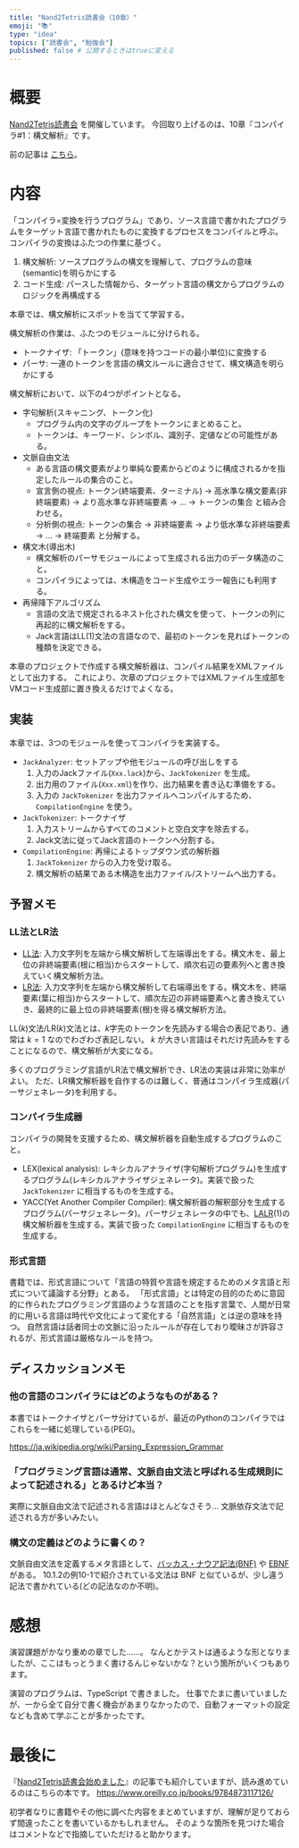 ```yaml
---
title: "Nand2Tetris読書会（10章）"
emoji: "📚"
type: "idea"
topics: ["読書会", "勉強会"]
published: false # 公開するときはtrueに変える
---
```


# 概要

[Nand2Tetris読書会](https://zenn.dev/tomom1_s/articles/nand2tetris-00) を開催しています。
今回取り上げるのは、10章『コンパイラ#1：構文解析』です。

前の記事は [こちら](https://zenn.dev/tomom1_s/articles/nand2tetris-09)。

# 内容

「コンパイラ=変換を行うプログラム」であり、ソース言語で書かれたプログラムをターゲット言語で書かれたものに変換するプロセスをコンパイルと呼ぶ。
コンパイラの変換はふたつの作業に基づく。

1. 構文解析: ソースプログラムの構文を理解して、プログラムの意味(semantic)を明らかにする
1. コード生成: パースした情報から、ターゲット言語の構文からプログラムのロジックを再構成する

本章では、構文解析にスポットを当てて学習する。

構文解析の作業は、ふたつのモジュールに分けられる。

- トークナイザ: 「トークン」(意味を持つコードの最小単位)に変換する
- パーサ: 一連のトークンを言語の構文ルールに適合させて、構文構造を明らかにする

構文解析において、以下の4つがポイントとなる。

- 字句解析(スキャニング、トークン化)
  - プログラム内の文字のグループをトークンにまとめること。
  - トークンは、キーワード、シンボル、識別子、定値などの可能性がある。
- 文脈自由文法
  - ある言語の構文要素がより単純な要素からどのように構成されるかを指定したルールの集合のこと。
  - 宣言側の視点: トークン(終端要素、ターミナル) → 高水準な構文要素(非終端要素) → より高水準な非終端要素 → ... → トークンの集合 と組み合わせる。
  - 分析側の視点: トークンの集合 → 非終端要素 → より低水準な非終端要素 → ... → 終端要素 と分解する。
- 構文木(導出木)
  - 構文解析のパーサモジュールによって生成される出力のデータ構造のこと。
  - コンパイラによっては、木構造をコード生成やエラー報告にも利用する。
- 再帰降下アルゴリズム
  - 言語の文法で規定されるネスト化された構文を使って、トークンの列に再起的に構文解析をする。
  - Jack言語はLL(1)文法の言語なので、最初のトークンを見ればトークンの種類を決定できる。

本章のプロジェクトで作成する構文解析器は、コンパイル結果をXMLファイルとして出力する。
これにより、次章のプロジェクトではXMLファイル生成部をVMコード生成部に置き換えるだけでよくなる。

## 実装

本章では、3つのモジュールを使ってコンパイラを実装する。

- `JackAnalyzer`: セットアップや他モジュールの呼び出しをする
  1. 入力のJackファイル(`Xxx.lack`)から、`JackTokenizer` を生成。
  1. 出力用のファイル(`Xxx.xml`)を作り、出力結果を書き込む準備をする。
  1. 入力の `JackTokenizer` を出力ファイルへコンパイルするため、`CompilationEngine` を使う。
- `JackTokenizer`: トークナイザ
  1. 入力ストリームからすべてのコメントと空白文字を除去する。
  1. Jack文法に従ってJack言語のトークンへ分割する。
- `CompilationEngine`: 再帰によるトップダウン式の解析器
  1. `JackTokenizer` からの入力を受け取る。
  1. 構文解析の結果である木構造を出力ファイル/ストリームへ出力する。

## 予習メモ

### LL法とLR法

- [LL法](https://ja.wikipedia.org/wiki/LL法): 入力文字列を左端から構文解析して左端導出をする。構文木を、最上位の非終端要素(根に相当)からスタートして、順次右辺の要素列へと書き換えていく構文解析方法。
- [LR法](https://ja.wikipedia.org/wiki/LR法): 入力文字列を左端から構文解析して右端導出をする。構文木を、終端要素(葉に相当)からスタートして、順次左辺の非終端要素へと書き換えていき、最終的に最上位の非終端要素(根)を得る構文解析方法。

LL($k$)文法/LR($k$)文法とは、$k$字先のトークンを先読みする場合の表記であり、通常は $k=1$ なのでわざわざ表記しない。
$k$ が大きい言語はそれだけ先読みをすることになるので、構文解析が大変になる。

多くのプログラミング言語がLR法で構文解析でき、LR法の実装は非常に効率がよい。
ただ、LR構文解析器を自作するのは難しく、普通はコンパイラ生成器(パーサジェネレータ)を利用する。

### コンパイラ生成器

コンパイラの開発を支援するため、構文解析器を自動生成するプログラムのこと。

- LEX(lexical analysis):
レキシカルアナライザ(字句解析プログラム)を生成するプログラム(レキシカルアナライザジェネレータ)。実装で扱った `JackTokenizer` に相当するものを生成する。
- YACC(Yet Another Compiler Compiler):
構文解析器の解釈部分を生成するプログラム(パーサジェネレータ)。パーサジェネレータの中でも、[LALR](https://ja.wikipedia.org/wiki/LALR法)(1)の構文解析器を生成する。実装で扱った `CompilationEngine` に相当するものを生成する。

### 形式言語

書籍では、形式言語について「言語の特質や言語を規定するためのメタ言語と形式について議論する分野」とある。
「形式言語」とは特定の目的のために意図的に作られたプログラミング言語のような言語のことを指す言葉で、人間が日常的に用いる言語は時代や文化によって変化する「自然言語」とは逆の意味を持つ。
自然言語は話者同士の文脈に沿ったルールが存在しており曖昧さが許容されるが、形式言語は厳格なルールを持つ。

## ディスカッションメモ

### 他の言語のコンパイラにはどのようなものがある？

本書ではトークナイザとパーサ分けているが、最近のPythonのコンパイラではこれらを一緒に処理している(PEG)。

https://ja.wikipedia.org/wiki/Parsing_Expression_Grammar

### 「プログラミング言語は通常、文脈自由文法と呼ばれる生成規則によって記述される」とあるけど本当？

実際に文脈自由文法で記述される言語はほとんどなさそう…
文脈依存文法で記述される方が多いみたい。

### 構文の定義はどのように書くの？

文脈自由文法を定義するメタ言語として、[バッカス・ナウア記法(BNF)](https://ja.wikipedia.org/wiki/バッカス・ナウア記法) や [EBNF](
https://ja.wikipedia.org/wiki/EBNF) がある。
10.1.2の例10-1で紹介されている文法は BNF と似ているが、少し違う記法で書かれている(どの記法なのか不明)。

# 感想

演習課題がかなり重めの章でした……。
なんとかテストは通るような形となりましたが、ここはもっとうまく書けるんじゃないかな？という箇所がいくつもあります。

演習のプログラムは、TypeScript で書きました。
仕事でたまに書いていましたが、一から全て自分で書く機会があまりなかったので、自動フォーマットの設定なども含めて学ぶことが多かったです。

# 最後に

『[Nand2Tetris読書会始めました](https://zenn.dev/tomom1_s/articles/nand2tetris-00)』の記事でも紹介していますが、読み進めているのはこちらの本です。
https://www.oreilly.co.jp/books/9784873117126/

初学者なりに書籍やその他に調べた内容をまとめていますが、理解が足りておらず間違ったことを書いているかもしれません。
そのような箇所を見つけた場合はコメントなどで指摘していただけると助かります。

<!-- 次の記事は [こちら](https://zenn.dev/tomom1_s/articles/nand2tetris-11)。 -->
